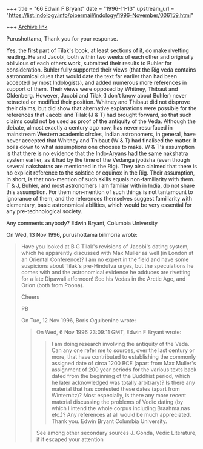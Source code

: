 +++
title = "66 Edwin F Bryant"
date = "1996-11-13"
upstream_url = "https://list.indology.info/pipermail/indology/1996-November/006159.html"

+++
[Archive link](https://list.indology.info/pipermail/indology/1996-November/006159.html)

 Purushottama, Thank you for your response.

Yes, the first part of Tilak's book, at least sections of it, do make
rivetting reading.  He and Jacobi, both within two weeks of each other
and originally oblivious of each others work, submitted their results to 
Buhler for consideration.  Buhler fully supported their views (that the
Rig veda contains astronomical clues that would date the text far
earlier than had been accepted by most Indologists), and added numerous
more references in support of them.  Their views were
opposed by Whitney, Thibaut and Oldenberg.  However, Jacobi and Tilak (I
don't know about Buhler) never retracted or modified their position.
Whitney and Thibaut did not disprove their claims, but did show that
alternative explanations were possible for the references that Jacobi and
Tilak (J & T) had brought forward, so that such claims could not be used
as proof of the antiquity of the Veda. 
	Although the debate, almost exactly a century ago now, has never
resurfaced in mainstream Western academic circles, Indian astronomers, 
in general, have never accepted that Whitney and Thibaut (W & T) had
finalised the matter.  It boils down to what assumptions one chooses to
make.  W & T's assumption is that there is no evidence that the
Indo-Aryans had the
same nakshatra system earlier, as it had by the time of the Vedanga
jyotisha (even though several nakshatras are mentioned in the Rig).  They
also claimed that there is no explicit reference to the solstice or
equinox in the Rig.  Their assumption, in short, is that non-mention of
such skills equals non-familiarity with them.
	T & J, Buhler, and most astronomers I am familiar with in
India, do not share this assumption.  For them non-mention of such things
is not tantamount to ignorance of them, and the references themselves
suggest familiarity with elementary, basic astronomical abilities, which
would be very essential for any pre-technological society.

Any comments anybody?   Edwin Bryant,   Columbia University

On Wed, 13 Nov 1996,
purushottama bilimoria wrote:

> 
> Have you looked at B G Tilak's revisions of Jacobi's dating system, which
> he apparently discussed with Max Muller as well (in London at an Oriental
> Conference)? I am no expert in the field and have some suspicions about
> Tilak's pre-Hindutva urges, but the speculations he comes with and the
> astronomical evidence he adduces are rivetting for a late Dipawali
> atfernoon! See his Vedas in the
> Arctic Age, and Orion (both from Poona).
> 
> Cheers
> 
> PB
> 
> On Tue, 12 Nov 1996, Boris Oguibenine wrote:
> 
> > On Wed,  6 Nov 1996 23:09:11 GMT, Edwin F Bryant wrote:
> > 
> > >I am doing research involving the antiquity of the Veda.  Can any one
> > >refer me to sources, over the last century or more, that have contributed 
> > >to establishing the commonly assigned date of circa 1200 BCE (apart from
> > >Max Muller's assignment of 200 year periods for the various texts back 
> > >dated from the beginning of the Buddhist period, which he later
> > >acknowledged was totally arbitrary)? Is there any material that has
> > >contested these dates (apart from Winternitz)?  Most especially, is there
> > >any more recent material discussing the problems of Vedic dating (by which
> > >I intend the whole corpus including Braahma.nas etc.)?  Any references at
> > >all would be much appreciated.  Thank you.  Edwin Bryant  Columbia 
> > >University.
> > 
> > See among other secondary sources J. Gonda, Vedic Literature, if it 
> > escaped your attention
> > 
> > 
> 
> 
> 
> 
> 





